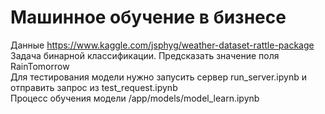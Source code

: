 # Машинное обучение в бизнесе
Данные https://www.kaggle.com/jsphyg/weather-dataset-rattle-package  
Задача бинарной классификации. Предсказать значение поля RainTomorrow  
Для тестирования модели нужно запусить сервер run_server.ipynb и отправить запрос из test_request.ipynb  
Процесс обучения модели /app/models/model_learn.ipynb
